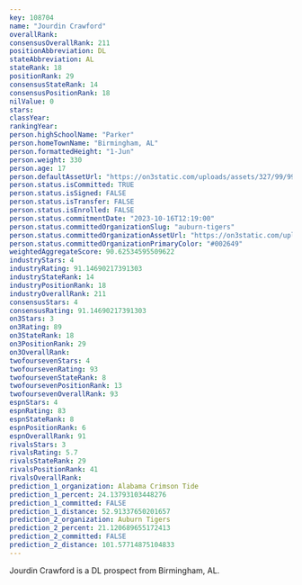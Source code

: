 ```yaml
---
key: 108704
name: "Jourdin Crawford"
overallRank: 
consensusOverallRank: 211
positionAbbreviation: DL
stateAbbreviation: AL
stateRank: 18
positionRank: 29
consensusStateRank: 14
consensusPositionRank: 18
nilValue: 0
stars: 
classYear: 
rankingYear: 
person.highSchoolName: "Parker"
person.homeTownName: "Birmingham, AL"
person.formattedHeight: "1-Jun"
person.weight: 330
person.age: 17
person.defaultAssetUrl: "https://on3static.com/uploads/assets/327/99/99327.jpg"
person.status.isCommitted: TRUE
person.status.isSigned: FALSE
person.status.isTransfer: FALSE
person.status.isEnrolled: FALSE
person.status.commitmentDate: "2023-10-16T12:19:00"
person.status.committedOrganizationSlug: "auburn-tigers"
person.status.committedOrganizationAssetUrl: "https://on3static.com/uploads/assets/732/149/149732.svg"
person.status.committedOrganizationPrimaryColor: "#002649"
weightedAggregateScore: 90.62534595509622
industryStars: 4
industryRating: 91.14690217391303
industryStateRank: 14
industryPositionRank: 18
industryOverallRank: 211
consensusStars: 4
consensusRating: 91.14690217391303
on3Stars: 3
on3Rating: 89
on3StateRank: 18
on3PositionRank: 29
on3OverallRank: 
twofoursevenStars: 4
twofoursevenRating: 93
twofoursevenStateRank: 8
twofoursevenPositionRank: 13
twofoursevenOverallRank: 93
espnStars: 4
espnRating: 83
espnStateRank: 8
espnPositionRank: 6
espnOverallRank: 91
rivalsStars: 3
rivalsRating: 5.7
rivalsStateRank: 29
rivalsPositionRank: 41
rivalsOverallRank: 
prediction_1_organization: Alabama Crimson Tide
prediction_1_percent: 24.13793103448276
prediction_1_committed: FALSE
prediction_1_distance: 52.91337650201657
prediction_2_organization: Auburn Tigers
prediction_2_percent: 21.120689655172413
prediction_2_committed: FALSE
prediction_2_distance: 101.57714875104833
---
```

Jourdin Crawford is a DL prospect from Birmingham, AL.